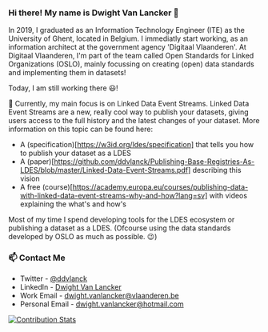 ### Hi there! My name is Dwight Van Lancker 👋

In 2019, I graduated as an Information Technology Engineer (ITE) as the University of Ghent, located in Belgium. I immediatly start working, as an information architect at the government agency 'Digitaal Vlaanderen'. At Digitaal Vlaanderen, I'm part of the team called Open Standards for Linked Organizations (OSLO), mainly focussing on creating (open) data standards and implementing them in datasets!

Today, I am still working there :smiley:!

🔭 Currently, my main focus is on Linked Data Event Streams. Linked Data Event Streams are a new, really cool way to publish your datasets, giving users access to the full history and the latest changes of your dataset. More information on this topic can be found here:
- A (specification)[https://w3id.org/ldes/specification] that tells you how to publish your dataset as a LDES
- A (paper)[https://github.com/ddvlanck/Publishing-Base-Registries-As-LDES/blob/master/Linked-Data-Event-Streams.pdf] describing this vision
- A free (course)[https://academy.europa.eu/courses/publishing-data-with-linked-data-event-streams-why-and-how?lang=sv] with videos explaining the what's and how's

Most of my time I spend developing tools for the LDES ecosystem or publishing a dataset as a LDES. (Ofcourse using the data standards developed by OSLO as much as possible. 😉)

### 📫 Contact Me

- Twitter - [@ddvlanck](https://twitter.com/ddvlanck)
- LinkedIn - [Dwight Van Lancker](https://www.linkedin.com/in/dwightvanlancker/)
- Work Email - [dwight.vanlancker@vlaanderen.be](mailto:dwight.vanlancker@vlaanderen.be)
- Personal Email - [dwight.vanlancker@hotmail.com](mailto:dwight.vanlancker@hotmail.com)

[![Contribution Stats](https://github-contribution-stats.vercel.app/api/?username=ddvlanck)](https://github.com/ddvlanck)

<!--
**ddvlanck/ddvlanck** is a ✨ _special_ ✨ repository because its `README.md` (this file) appears on your GitHub profile.

Here are some ideas to get you started:

- 🔭 I’m currently working on ...
- 🌱 I’m currently learning ...
- 👯 I’m looking to collaborate on ...
- 🤔 I’m looking for help with ...
- 💬 Ask me about ...
- 📫 How to reach me: ...
- 😄 Pronouns: ...
- ⚡ Fun fact: ...
-->

